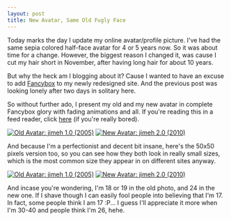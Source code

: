 ```yaml
---
layout: post
title: New Avatar, Same Old Fugly Face
---
```


Today marks the day I update my online avatar/profile picture. I've had the same sepia colored half-face avatar for 4 or 5 years now. So it was about time for a change. However, the biggest reason I changed it, was cause I cut my hair short in November, after having long hair for about 10 years.

But why the heck am I blogging about it? Cause I wanted to have an excuse to add [Fancybox][] to my newly redesigned site. And the previous post was looking lonely after two days in solitary here.

So without further ado, I present my old and my new avatar in complete Fancybox glory with fading animations and all. If you're reading this in a feed reader, click <a href="http://jimeh.me/blog{{ page.url }}">here</a> (if you're really bored).

<p class="thumbs">
    <a href="http://files.jimeh.me/.blog/jimeh_1.0_large-20100205-042133.jpg" class="fancybox" rel="2010-02-05-avatar"><img src="http://files.jimeh.me/.blog/jimeh_1.0-20100205-034118.png" alt="Old Avatar: jimeh 1.0 (2005)" /></a>
    <a href="http://files.jimeh.me/.blog/jimeh_2.0_large-20100205-042205.jpg" class="fancybox" rel="2010-02-05-avatar"><img src="http://files.jimeh.me/.blog/jimeh_2.0-20100205-034010.png" alt="New Avatar: jimeh 2.0 (2010)" /></a>
</p>

And because I'm a perfectionist and decent bit insane, here's the 50x50 pixels version too, so you can see how they both look in really small sizes, which is the most common size they appear in on different sites anyway.

<p class="thumbs">
    <a href="http://files.jimeh.me/.blog/jimeh_1.0_large-20100205-042133.jpg" class="fancybox no-title" rel="2010-02-05-avatar-s"><img src="http://files.jimeh.me/.blog/jimeh_1.0_small-20100205-070219.jpg" alt="Old Avatar: jimeh 1.0 (2005)" /></a>
    <a href="http://files.jimeh.me/.blog/jimeh_2.0_large-20100205-042205.jpg" class="fancybox no-title" rel="2010-02-05-avatar-s"><img src="http://files.jimeh.me/.blog/jimeh_2.0_small-20100205-070251.jpg" alt="New Avatar: jimeh 2.0 (2010)" /></a>
</p>

And incase you're wondering, I'm 18 or 19 in the old photo, and 24 in the new one. If I shave though I can easily fool people into believing that I'm 17. In fact, some people think I am 17 :P... I guess I'll appreciate it more when I'm 30-40 and people think I'm 26, hehe.



[fancybox]: http://fancybox.net/
